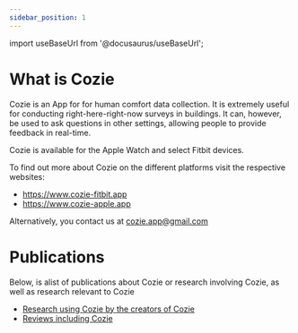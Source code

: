 ```yaml
---
sidebar_position: 1
---
```


import useBaseUrl from '@docusaurus/useBaseUrl';

# What is Cozie
Cozie is an App for for human comfort data collection. It is extremely useful for conducting right-here-right-now surveys in buildings. It can, however, be used to ask questions in other settings, allowing people to provide feedback in real-time.

Cozie is available for the Apple Watch and select Fitbit devices.

To find out more about Cozie on the different platforms visit the respective websites: 
- https://www.cozie-fitbit.app
- https://www.cozie-apple.app 

Alternatively, you contact us at cozie.app@gmail.com


# Publications
Below, is alist of publications about Cozie or research involving Cozie, as well as research relevant to Cozie
 - [Research using Cozie by the creators of Cozie](publications_cozie)
 - [Reviews including Cozie](publications_cozie_reviews)

[//]: # "- Reading recommendation for Environmental Momentary Assessment (EMA))"
[//]: # "- Reading recommendation for Just-in-Time-Interventions (JITAI))"


